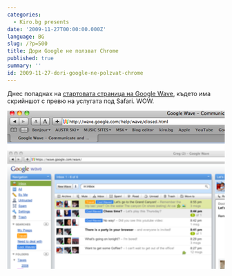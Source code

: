 ```yaml
---
categories:
  - Kiro.bg presents
date: '2009-11-27T00:00:00.000Z'
language: BG
slug: /?p=500
title: Дори Google не ползват Chrome
published: true
summary: ''
id: 2009-11-27-dori-google-ne-polzvat-chrome
---
```


Днес попаднах на [стартовата страница на Google Wave](http://wave.google.com/help/wave/closed.html), където има скрийншот с превю на услугата под Safari. WOW.

![Screen shot 2009-11-27 at 4.12.00 PM](https://raw.githubusercontent.com/kirilchristov/blog_images/main/2009/11/Screen-shot-2009-11-27-at-4.12.00-PM.png)
